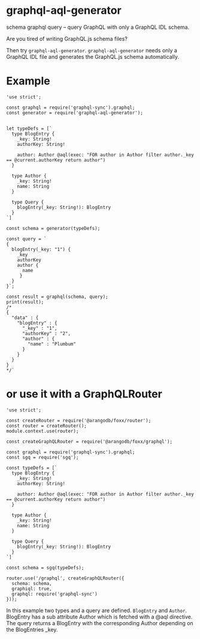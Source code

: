 # graphql-aql-generator
schema graphql query – query GraphQL with only a GraphQL IDL schema.

Are you tired of writing GraphQL.js schema files?

Then try `graphql-aql-generator`. `graphql-aql-generator` needs only a GraphQL IDL file and generates the GraphQL.js schema automatically.



# Example


```es6
'use strict';

const graphql = require('graphql-sync').graphql;
const generator = require('graphql-aql-generator');


let typeDefs = [`
  type BlogEntry {
    _key: String!
    authorKey: String!

    author: Author @aql(exec: "FOR author in Author filter author._key == @current.authorKey return author")
  }

  type Author {
    _key: String!
    name: String
  }

  type Query {
    blogEntry(_key: String!): BlogEntry
  }
`]

const schema = generator(typeDefs);

const query = `
{
  blogEntry(_key: "1") {
    _key
    authorKey
    author {
      name
     }
  }
}`;

const result = graphql(schema, query);
print(result);
/*
{
  "data" : {
    "blogEntry" : {
      "_key" : "1",
      "authorKey" : "2",
      "author" : {
        "name" : "Plumbum"
      }
    }
  }
}
*/`

```
# or use it with a GraphQLRouter

```es6
'use strict';

const createRouter = require('@arangodb/foxx/router');
const router = createRouter();
module.context.use(router);

const createGraphQLRouter = require('@arangodb/foxx/graphql');

const graphql = require('graphql-sync').graphql;
const sgq = require('sgq');

const typeDefs = [`
  type BlogEntry {
    _key: String!
    authorKey: String!

    author: Author @aql(exec: "FOR author in Author filter author._key == @current.authorKey return author")
  }

  type Author {
    _key: String!
    name: String
  }

  type Query {
    blogEntry(_key: String!): BlogEntry
  }
`]

const schema = sgq(typeDefs);

router.use('/graphql', createGraphQLRouter({
  schema: schema,
  graphiql: true,
  graphql: require('graphql-sync')
}));

```
In this example two types and a query are defined. `BlogEntry` and `Author`. BlogEntry has a sub attribute Author which is fetched with a @aql directive. The query returns a BlogEntry with the corresponding Author depending on the BlogEntries _key.
